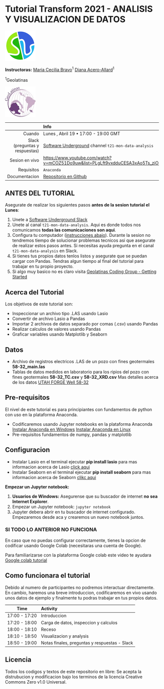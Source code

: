 # Tutorial Transform 2021 - ANALISIS Y VISUALIZACION DE DATOS

![SWUNG Logo](/images/SWUNG_logo.png)

**Instructoras:**
[Maria Cecilia Bravo](https://github.com/mariabravosegnini)<sup>1</sup>
[Diana Acero-Allard](https://dianaceroallard.github.io/)<sup>1</sup> 

 <sup>1</sup>Geolatinas

![GL Logo](/images/GL_logo.jpeg)

|         | Info |
|--------:|:-----|
| Cuando | Lunes , Abril 19 • 17:00 - 19:00 GMT |
| Slack (preguntas y respuestas) | [Software Underground](https://softwareunderground.org/) channel `t21-mon-data-analysis` |
| Sesion en vivo | https://www.youtube.com/watch?v=mCOZ51Do9uw&list=PLgLft9vxdduCESA3xAo5Ts_ziO8vZAFG1&index=4 |
| Requisitos  | `Anaconda` |
| Documentacion | [Repositorio en Github](https://github.com/mariabravosegnini/Tutorial_Transform_2021)|


## ANTES DEL TUTORIAL

Asegurate de realizar los siguientes pasos **antes de la sesion tutorial el Lunes**:

1. Unete a [Software Underground Slack](https://softwareunderground.org/slack)
2. Unete al canal `t21-mon-data-analysis`. Aqui es donde todos nos comunicamos **todas las comunicaciones son aqui**.
3. Configura tu computador ([instrucciones abajo](#Configuracion)). Durante la sesion no tendremos tiempo 
   de solucionar problemas tecnicos asi que asegurate de realizar estos pasos antes. Si necesitas ayuda 
   pregunta en el canal `t21-mon-data-analysis` en Slack.
4. Si tienes tus propios datos tenlos listos y asegurate que se puedan cargar con Pandas. Tendras algun tiempo
   al final del tutorial para trabajar en tu propio proyecto.
5. Si algo muy basico no es claro visita [Geolatinas Coding Group - Getting Started](https://geolatinas.github.io/)

## Acerca del Tutorial

Los objetivos de este tutorial son: 
- Inspeccionar un archivo tipo .LAS usando Lasio
- Convertir de archivo Lasio a Pandas
- Importar 2 archivos de datos separado por comas (.csv) usando Pandas
- Realizar calculos de valores usando Pandas
- Graficar variables usando Matplotlib y Seaborn

## Datos 

- Archivo de registros electricos .LAS de un pozo con fines geotermales **58-32_main.las**
- Tablas de datos medidos en laboratorio para los ripios del pozo con fines geotermales **58-32_TC.csv** y **58-32_XRD.csv**
Mas detalles acerca de los datos [UTAH FORGE Well 58-32](https://gdr.openei.org/submissions/1111)

## Pre-requisitos

El nivel de este tutorial es para principiantes con fundamentos de python con uso en la plataforma Anaconda.
- Codificaremos usando Jupyter notebooks en la plataforma Anaconda [Instalar Anaconda en Windows](https://www.youtube.com/watch?v=FdatS_NKVrM) [Instalar Anaconda en Linux](https://www.youtube.com/watch?v=3ncwbHyZeAg)
- Pre-requisitos fundamentos de numpy, pandas y matplotlib


## Configuracion

- Instalar Lasio en el terminal ejecutar **pip install lasio** para mas informacion acerca de Lasio [click aqui](https://pypi.org/project/lasio/)
- Instalar Seaborn en el terminal ejecutar **pip install seaborn** para mas informacion acerca de Seaborn [clikc aqui](https://pypi.org/project/seaborn/)

**Empezar un Jupyter notebook:**

1. **Usuarios de Windows:** Asegurense que su buscador de internet **no sea Internet Explorer**. 
2. Empezar un Jupyter notebook: `jupyter notebook`
3. Jupyter debera abrir en tu buscador de internet configurado. Empezaremos desde aca y crearemos 
   un nuevo notebook juntos. 

###  SI TODO LO ANTERIOR NO FUNCIONA

En caso que no puedas configurar correctamente, tienes la opcion de codificar usando 
Google Colab (necesitaras una cuenta de Google).

Para familiarizarse con la plataforma Google colab este video te ayudara
[Google colab tutorial](https://transform2020.sched.com/event/c7Jn/tutorial-using-python-subsurface-tools-no-install-required)


## Como funcionara el tutorial

Debido al numero de participantes no podremos interactuar directamente. 
En cambio, haremos una breve introduccion, codificaremos en vivo usando unos datos de 
ejemplo y finalmente tu podras trabajar en tus propios datos.

| Time          | Activity |
|:-------------:|:---------|
| 17:00 - 17:20 | Introduccion |
| 17:20 - 18:00 | Carga de datos, inspeccion y calculos |
| 18:00 - 18:10 | Receso |
| 18:10 - 18:50 | Visualizacion y analysis |
| 18:50 - 19:00 | Notas finales, preguntas y respuestas - Slack |

## Licencia

Todos los codigos y textos de este repositorio en libre: Se acepta la distrubucion y modificacion 
bajo los terminos de la licencia Creative Commons Zero v1.0 Universal.

